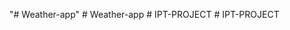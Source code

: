 "# Weather-app" 
#   W e a t h e r - a p p  
 #   I P T - P R O J E C T  
 #   I P T - P R O J E C T  
 